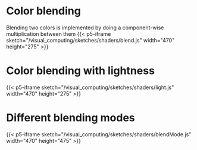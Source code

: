 # Color blending

Blending two colors is implemented by doing a component-wise multiplication between them
{{< p5-iframe sketch="/visual_computing/sketches/shaders/blend.js" width="470" height="275" >}}

# Color blending with lightness
{{< p5-iframe sketch="/visual_computing/sketches/shaders/light.js" width="470" height="275" >}}

# Different blending modes
{{< p5-iframe sketch="/visual_computing/sketches/shaders/blendMode.js" width="470" height="475" >}}
